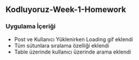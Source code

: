 ## Kodluyoruz-Week-1-Homework

### Uygulama İçeriği
- Post ve Kullanıcı Yüklenirken Loading gif eklendi
- Tüm sütunlara sıralama özelliği eklendi
- Table üzerinde kullanıcı üzerinde arama eklendi
